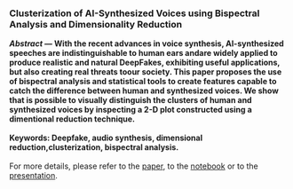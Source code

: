 ### Clusterization of AI-Synthesized Voices using Bispectral Analysis and Dimensionality Reduction

***Abstract —*** **With the recent advances in voice synthesis, AI-synthesized speeches are indistinguishable to human ears andare widely applied to produce realistic and natural DeepFakes, exhibiting useful applications, but also creating real threats toour society. This paper proposes the use of bispectral analysis and statistical tools to create features capable to catch the difference between human and synthesized voices. We show that is possible to visually distinguish the clusters of human and synthesized voices by inspecting a 2-D plot constructed using a dimentional reduction technique.**  
<br>
**Keywords: Deepfake, audio synthesis, dimensional reduction,clusterization, bispectral analysis.**  
<br>
For more details, please refer to the [paper](), to the [notebook](https://github.com/AlmeidaAlin3/AI-Synthesized_Voices_Clusterization/blob/main/colab_notebook/Clusterization%20of%20AI-Synthesized%20Voices%20-%20Aline%20Gabriel%20de%20Almeida.ipynb) or to the [presentation]().
